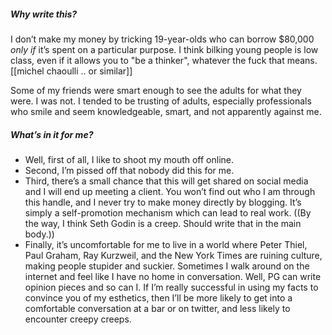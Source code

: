 ##### Why write this?

I don’t make my money by tricking 19-year-olds who can borrow $80,000 *only if* it’s spent on a particular purpose. I think bilking young people is low class, even if it allows you to "be a thinker", whatever the fuck that means. [[michel chaoulli .. or similar]]

Some of my friends were smart enough to see the adults for what they were. I was not. I tended to be trusting of adults, especially professionals who smile and seem knowledgeable, smart, and not apparently against me.





##### What’s in it for me?

- Well, first of all, I like to shoot my mouth off online.
- Second, I’m pissed off that nobody did this for me.
- Third, there’s a small chance that this will get shared on social media and I will end up meeting a client. You won’t find out who I am through this handle, and I never try to make money directly by blogging. It’s simply a self-promotion mechanism which can lead to real work. ((By the way, I think Seth Godin is a creep. Should write that in the main body.))
- Finally, it’s uncomfortable for me to live in a world where Peter Thiel, Paul Graham, Ray Kurzweil, and the New York Times are ruining culture, making people stupider and suckier. Sometimes I walk around on the internet and feel like I have no home in conversation. Well, PG can write opinion pieces and so can I. If I’m really successful in using my facts to convince you of my esthetics, then I’ll be more likely to get into a comfortable conversation at a bar or on twitter, and less likely to encounter creepy creeps.
